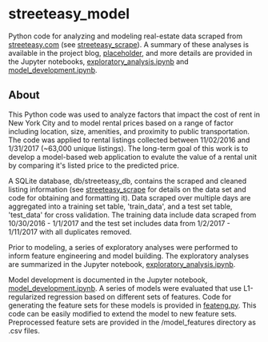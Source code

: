 # streeteasy_model

Python code for analyzing and modeling real-estate data scraped from [streeteasy.com](http://streeteasy.com/) (see [streeteasy_scrape](https://github.com/purcelba/streeteasy_scrape)). A summary of these analyses is available in the project blog, [placeholder](LINK), and more details are provided in the Jupyter notebooks, [exploratory_analysis.ipynb](https://github.com/purcelba/streeteasy_model/blob/master/notebooks/exploratory_analysis.ipynb) and [model_development.ipynb](https://github.com/purcelba/streeteasy_model/blob/master/notebooks/model_development.ipynb).


## About

This Python code was used to analyze factors that impact the cost of rent in New York City and to model rental prices based on a range of factor including location, size, amenities, and proximity to public transportation.  The code was applied to rental listings collected between 11/02/2016 and 1/31/2017 (~63,000 unique listings). The long-term goal of this work is to develop a model-based web application to evalute the value of a rental unit by comparing it's listed price to the predicted price.  

A SQLite database, db/streeteasy_db, contains the scraped and cleaned listing information (see [streeteasy_scrape](https://github.com/purcelba/streeteasy_scrape) for details on the data set and code for obtaining and formatting it).  Data scraped over multiple days are aggregated into a training set table, 'train_data', and a test set table, 'test_data' for cross validation.  The training data include data scraped from 10/30/2016 - 1/1/2017 and the test set includes data from 1/2/2017 - 1/11/2017 with all duplicates removed.  

Prior to modeling, a series of exploratory analyses were performed to inform feature engineering and model building.  The exploratory analyses are summarized in the Jupyter notebook, [exploratory_analysis.ipynb](https://github.com/purcelba/streeteasy_model/blob/master/notebooks/exploratory_analysis.ipynb).  

Model development is documented in the Jupyter notebook, [model_development.ipynb](https://github.com/purcelba/streeteasy_model/blob/master/notebooks/model_development.ipynb).  A series of models were evaluated that use L1-regularized regression based on different sets of features.  Code for generating the feature sets for these models is provided in [feateng.py](https://github.com/purcelba/streeteasy_model/blob/master/feateng.py).  This code can be easily modified to extend the model to new feature sets.  Preprocessed feature sets are provided in the /model_features directory as .csv files. 

